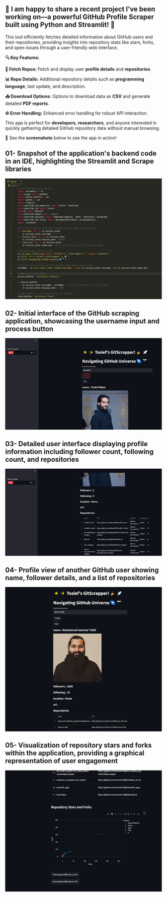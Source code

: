 ##  🚀 I am happy to share a recent project I've been working on—a powerful **GitHub Profile Scraper** built using Python and Streamlit! 🚀

This tool efficiently fetches detailed information about GitHub users and their repositories, providing insights into repository stats like stars, forks, and open issues through a user-friendly web interface.



**🔍 Key Features:**

**📁 Fetch Repos:** Fetch and display user **profile details** and **repositories**.

**📊 Repo Details:** Additional repository details such as **programming language**, last update, and description.

**📥 Download Options:** Options to download data as **CSV** and generate detailed **PDF reports**.

**⚙️ Error Handling:** Enhanced error handling for robust API interaction.

This app is perfect for **developers**, **researchers**, and anyone interested in quickly gathering detailed GitHub repository data without manual browsing.

📸 See the **screenshots** below to see the app in action!





## **01- Snapshot of the application's backend code in an IDE, highlighting the Streamlit and Scrape libraries**
![Snapshot of the application's backend code in an IDE, highlighting the Streamlit and Scrape libraries](Screenshots/1.png)

## **02- Initial interface of the GitHub scraping application, showcasing the username input and process button**
![Initial interface of the GitHub scraping application, showcasing the username input and process button](Screenshots/2.png)

## **03- Detailed user interface displaying profile information including follower count, following count, and repositories**
![Detailed user interface displaying profile information including follower count, following count, and repositories](Screenshots/3.png)

## **04- Profile view of another GitHub user showing name, follower details, and a list of repositories**
![Profile view of another GitHub user showing name, follower details, and a list of repositories](Screenshots/4.png)

## **05- Visualization of repository stars and forks within the application, providing a graphical representation of user engagement**
![Visualization of repository stars and forks within the application, providing a graphical representation of user engagement](Screenshots/5.png)
